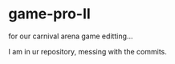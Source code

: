 # game-pro-II
for our carnival arena game
editting...

I am in ur repository, messing with the commits.